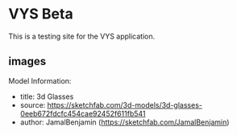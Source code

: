 # VYS Beta 

This is a testing site for the VYS application. 

## images

Model Information:
* title:	3d Glasses
* source:	https://sketchfab.com/3d-models/3d-glasses-0eeb672fdcfc454cae92452f611fb541
* author:	JamalBenjamin (https://sketchfab.com/JamalBenjamin)